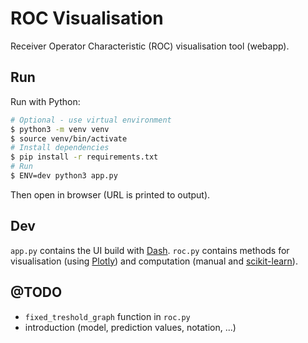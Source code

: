 # ROC Visualisation

Receiver Operator Characteristic (ROC) visualisation tool (webapp).

## Run

Run with Python:

```bash
# Optional - use virtual environment
$ python3 -m venv venv
$ source venv/bin/activate
# Install dependencies
$ pip install -r requirements.txt
# Run
$ ENV=dev python3 app.py
```

Then open in browser (URL is printed to output).

## Dev

`app.py` contains the UI build with [Dash](https://plotly.com/dash/). `roc.py` contains methods for visualisation (using [Plotly](https://plotly.com/python/)) and computation (manual and [scikit-learn](https://scikit-learn.org/stable/)).

## @TODO

- `fixed_treshold_graph` function in `roc.py`
- introduction (model, prediction values, notation, ...)

